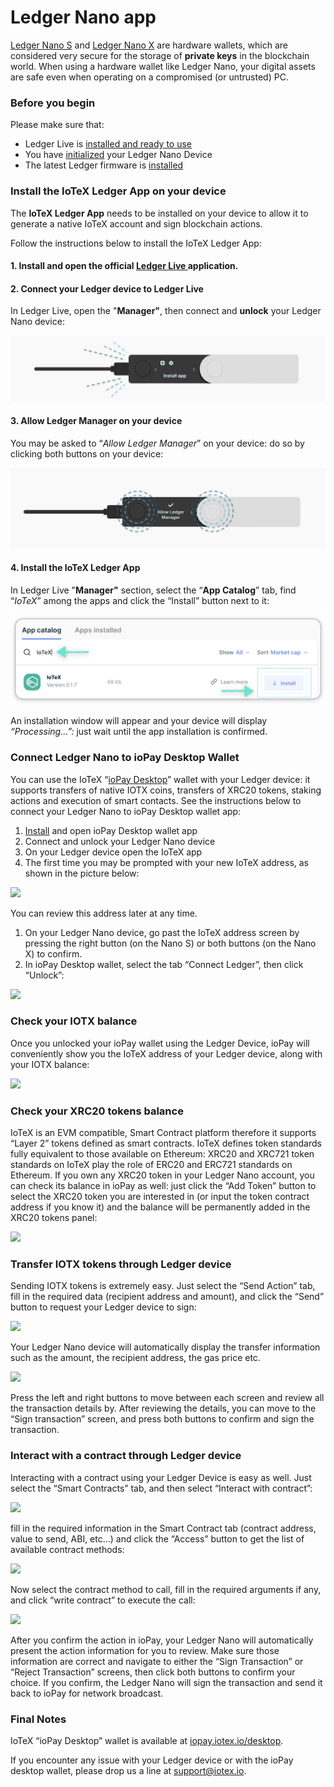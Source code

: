 # Ledger Nano app

[Ledger Nano S](https://www.ledger.com/products/ledger-nano-s) and [Ledger Nano X](https://shop.ledger.com/pages/ledger-nano-x) are hardware wallets, which are considered very secure for the storage of **private keys** in the blockchain world. When using a hardware wallet like Ledger Nano, your digital assets are safe even when operating on a compromised \(or untrusted\) PC.

### Before you begin

Please make sure that:

* Ledger Live is [installed and ready to use](https://support.ledgerwallet.com/hc/en-us/articles/360006395233-Take-your-first-steps)
* You have [initialized](https://support.ledgerwallet.com/hc/en-us/articles/360000613793) your Ledger Nano Device
* The latest Ledger firmware is [installed](https://support.ledgerwallet.com/hc/en-us/articles/360002731113-Update-Ledger-Nano-S-firmware)

### Install the IoTeX Ledger App on your device

The **IoTeX Ledger App** needs to be installed on your device to allow it to generate a native IoTeX account and sign blockchain actions. 

Follow the instructions below to install the IoTeX Ledger App:

#### 1. Install and open the official [Ledger Live ](https://www.ledger.com/ledger-live)application.

#### 2. Connect your Ledger device to Ledger Live

In Ledger Live, open the "**Manager"**, then connect and **unlock** your Ledger Nano device: 

![Connect and unlock your device](../.gitbook/assets/image%20%2822%29.png)

#### 3. Allow Ledger Manager on your device

You may be asked to “_Allow Ledger Manager_” on your device: do so by clicking both buttons on your device:

![Allow Ledger Manager on your device](../.gitbook/assets/image%20%284%29.png)

#### 4. Install the IoTeX Ledger App

In Ledger Live "**Manager"** section, select the “**App Catalog**” tab, find “_IoTeX_” among the apps  and click the “Install” button next to it:

![Find and install the IoTeX App in the App catalog ](../.gitbook/assets/image%20%283%29.png)

An installation window will appear and your device will display _“Processing…”:_ just wait until the app installation is confirmed.

### Connect Ledger Nano to ioPay Desktop Wallet 

You can use the IoTeX “[ioPay Desktop](http://iopay.iotex.io/desktop)” wallet with your Ledger device: it supports transfers of native IOTX coins, transfers of XRC20 tokens, staking actions and execution of smart contacts. See the instructions below to connect your Ledger Nano to ioPay Desktop wallet app:

1. [Install](http://iopay.iotex.io/desktop) and open ioPay Desktop wallet app
2. Connect and unlock your Ledger Nano device
3. On your Ledger device open the IoTeX app 
4. The first time you may be prompted with your new IoTeX address, as shown in the picture below:  

![](https://lh3.googleusercontent.com/WvHSmtJ5vHpHluwDl-Esu19WAjsG9aC2dOkhUr_AHUZ8ad7qKV-fRYs1yk04rKiZDUoAiOzOW0QjrU-Xj6OY7ul-KlbZgArL12AyW0chXrd9NSZY68nnJYXD0C7JfVdGcrLetUgw)

You can review this address later at any time.

1. On your Ledger Nano device, go past the IoTeX address screen by pressing the right button \(on the Nano S\) or both buttons \(on the Nano X\) to confirm.
2. In ioPay Desktop wallet, select the tab “Connect Ledger”, then click “Unlock”:

![](https://lh4.googleusercontent.com/_MFZ0ENQgKcsQovOGAWdF3b6z44zC_v2tEI6yhSkTQsNVci-1u5LZZYeNzngCTfjPYpg-WjFfOoN8ewFHPdd-7RaiAVec6SNxq72k9vN0kr4GrB7VJhf6v6A97CyIT8iKoabzM5L)

### Check your IOTX balance

Once you unlocked your ioPay wallet using the Ledger Device, ioPay will conveniently show you the IoTeX address of your Ledger device, along with your IOTX balance:

![](https://lh3.googleusercontent.com/ktOGXghs6iRKY_mKRpDni0QMo5vtWyvqapj0gBomtvTm8xdPXnjgkmTfugc1tpJXLoAaGAVY-buQc5Au8lqgKWua7JGtPErOx-EPHJPlw9cmxPWeAYWfv_Z5v22njQlrnjp7WmRo)

### Check your XRC20 tokens balance

IoTeX is an EVM compatible, Smart Contract platform therefore it supports “Layer 2” tokens defined as smart contracts. IoTeX defines token standards fully equivalent to those available on Ethereum: XRC20 and XRC721 token standards on IoTeX play the role of ERC20 and ERC721 standards on Ethereum. If you own any XRC20 token in your Ledger Nano account, you can check its balance in ioPay as well: just click the “Add Token” button to select the XRC20 token you are interested in \(or input the token contract address if you know it\) and the balance will be permanently added in the XRC20 tokens panel:

![](https://lh6.googleusercontent.com/-mI8jbexZQs1gbeQfQkvpTrm9_zyDTT5qLjQnBRGnOhup-tim_XhT01OXgmqAHOnyFd1_7BiIKISAS0JGJOrMObPjm_RpEIDIsIYaNH8fmq2rhaVJ1_grOXk-ntO24v0M0pCJDmq)

### Transfer IOTX tokens through Ledger device

Sending IOTX tokens is extremely easy. Just select the “Send Action” tab, fill in the required data \(recipient address and amount\), and click the “Send” button to request your Ledger device to sign:

![](https://lh3.googleusercontent.com/wk5XRIodJJQyMhGHo6PYTw_vouR5EmQMv_bLyYUPeqEFislfyUw__V6Ue52EjMnXGjTD0oPPRW1dO5mtaszk5MoMDVqfc70Jjs6itkoGxThKkQO27kgXsdrNG-Uqi0mJUmJ0cLUp)

Your Ledger Nano device will automatically display the transfer information such as the amount, the recipient address, the gas price etc. 

![](https://lh6.googleusercontent.com/nt1oFG2VAPFBmxTg1dtDwk4Y9K6Hh0YicDdD7C8_GnABKX0oPGTP1rfqZ7MXC7Uq9tKgVSZgAllWo-Z_2FF9F1-ANn0YtKSu983QzOTSyHtzlJpd6AI0f6YEIvSk7eaxfQ4hFR40)

Press the left and right buttons to move between each screen and review all the transaction details by. After reviewing the details, you can move to the “Sign transaction” screen, and press both buttons to confirm and sign the transaction. 

### Interact with a contract through Ledger device

Interacting with a contract using your Ledger Device is easy as well. Just select the “Smart Contracts” tab, and then select “Interact with contract”:

![](https://lh5.googleusercontent.com/qV1wKEPxiJLT47AXP74RE1SiJmgRlzN5w2iPalh7cxg8Pb-KidxM4CcpafUY2v7-hMJBRyfrZVxr2aKoYjgdUFJDFtX2YCb2JX17y9M3TKVUzlke7ZFyNVw-CB3yD0WodEv_BWQz)

fill in the required  information in the Smart Contract tab \(contract address, value to send, ABI, etc…\)  and click the “Access” button to get the list of available contract methods:

![](https://lh5.googleusercontent.com/23VXvjTl4RKGRZsu88IB_QlFgI6hE_t60qgnVTdSn8bdEMSrle9PdlyE6E8N4cb19JH_DNYAsCQ5LUXAOn40v0q5c3e40Ie8i20zbgrV6Mv6N5JYbLKrTqsNWsTUcGm2_19XGCY_)

Now select the contract method to call, fill in the required arguments if any, and click “write contract” to execute the call:

![](https://lh3.googleusercontent.com/10weokz7PpI1hAwJ4ZPldScyJktmrp6HP-Is8y2AE3s2gAh7cV8OS0vxVhgL0_FIafejsBv3T8bS_yILFBTesDG2Sw3TbUYDtxRKh76HAfa_JSxj4krWM11OLzFBO2leZJlO2BW6)

After you confirm the action in ioPay, your Ledger Nano will automatically present the action information for you to review. Make sure those information are correct and navigate to either the “Sign Transaction” or “Reject Transaction” screens, then click both buttons to confirm your choice. If you confirm, the Ledger Nano will sign the transaction and send it back to ioPay for network broadcast.

### Final Notes

IoTeX “ioPay Desktop” wallet is available at [iopay.iotex.io/desktop](https://iopay.iotex.io/). 

If you encounter any issue with your Ledger device or with the ioPay desktop wallet, please drop us a line at [support@iotex.io](mailto:support.iotex.io).

